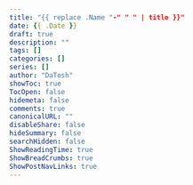 ```yaml
---
title: "{{ replace .Name "-" " " | title }}"
date: {{ .Date }}
draft: true
description: ""
tags: []
categories: []
series: []
author: "DaTosh"
showToc: true
TocOpen: false
hidemeta: false
comments: true
canonicalURL: ""
disableShare: false
hideSummary: false
searchHidden: false
ShowReadingTime: true
ShowBreadCrumbs: true
ShowPostNavLinks: true
---
```

